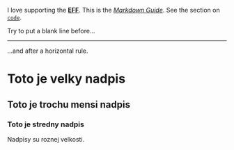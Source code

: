 I love supporting the **[EFF](https://eff.org)**.
This is the *[Markdown Guide](https://www.markdownguide.org)*.
See the section on [`code`](#code).

Try to put a blank line before...

---

...and after a horizontal rule.

# Toto je velky nadpis
## Toto je trochu mensi nadpis
### Toto je stredny nadpis
Nadpisy su roznej velkosti.

